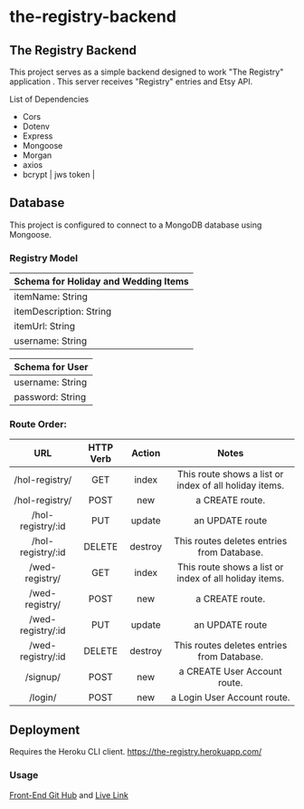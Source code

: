 # the-registry-backend
## The Registry Backend
This project serves as a simple backend designed to work "The Registry" application . This server receives "Registry" entries and Etsy API.

List of Dependencies
* Cors
* Dotenv
* Express
* Mongoose
* Morgan
* axios
* bcrypt | jws token | 

## Database
This project is configured to connect to a MongoDB database using Mongoose.


### Registry Model
Schema for Holiday and Wedding Items  | 
------------- | 
itemName: String  | 
itemDescription: String |
itemUrl: String |
username: String |

Schema for User  | 
------------- | 
username: String  | 
password: String |


### Route Order:
URL | HTTP Verb | Action | Notes
| :---: | :---: | :---: | :---: |
/hol-registry/ | GET | index | This route shows a list or index of all holiday items. |
/hol-registry/ | POST | new | a CREATE route. |
/hol-registry/:id | PUT | update | an UPDATE route |
/hol-registry/:id | DELETE | destroy | This routes deletes entries from Database. |
/wed-registry/ | GET | index | This route shows a list or index of all holiday items. |
/wed-registry/ | POST | new | a CREATE route. |
/wed-registry/:id | PUT | update | an UPDATE route |
/wed-registry/:id | DELETE | destroy | This routes deletes entries from Database. |
/signup/ | POST | new | a CREATE User Account route. |
/login/ | POST | new | a  Login User Account route. |

## Deployment
Requires the Heroku CLI client.
https://the-registry.herokuapp.com/


### Usage
[Front-End Git Hub](https://github.com/katiepestotnik/the-registry-frontend "Front-End GitHub") and 
[Live Link](https://the-registry.netlify.app/ "Deployed Project")

